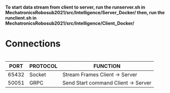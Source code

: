 <h4> To start data stream from client to server, run the runserver.sh in 
MechatronicsRobosub2021/src/Intelligence/Server_Docker/
then, run the runclient.sh in 
MechatronicsRobosub2021/src/Intelligence/Client_Docker/
<h4>

<h1>Connections<h1>
  
PORT | PROTOCOL | FUNCTION
------------|------------|------------
65432 | Socket | Stream Frames Client -> Server
50051 | GRPC | Send Start command Client -> Server
